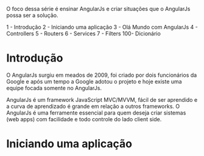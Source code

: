 O foco dessa série é ensinar AngularJs e criar situações que o AngularJs possa ser a solução.

1 - Introdução
2 - Iniciando uma aplicação
3 - Olá Mundo com AngularJs
4 - Controllers
5 - Routers
6 - Services
7 - Filters
100- Dicionário

# Introdução
	
O AngularJs surgiu em meados de 2009, foi criado por dois funcionários da Google e após um tempo a Google
adotou o projeto e hoje existe uma equipe focada somente no AngularJs.

AngularJs é um framework JavaScript MVC/MVVM, fácil de ser aprendido e a curva de aprendizado é grande em relação a outros frameworks. O AngularJs é uma ferramente essencial para quem deseja criar sistemas (web apps) com facilidade e todo controle do lado client side.

# Iniciando uma aplicação



